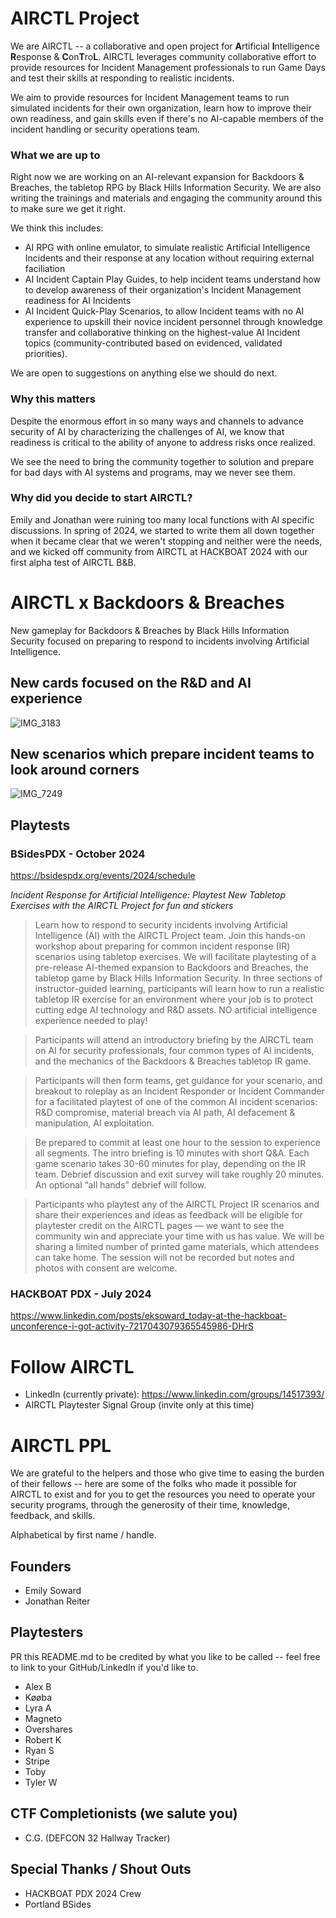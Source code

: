 # AIRCTL Project

We are AIRCTL -- a collaborative and open project for **A**rtificial **I**ntelligence **R**esponse & **C**on**T**ro**L**. AIRCTL leverages community collaborative effort to provide resources for Incident Management professionals to run Game Days and test their skills at responding to realistic incidents.

We aim to provide resources for Incident Management teams to run simulated incidents for their own organization, learn how to improve their own readiness, and gain skills even if there's no AI-capable members of the incident handling or security operations team.

### What we are up to
Right now we are working on an AI-relevant expansion for Backdoors & Breaches, the tabletop RPG by Black Hills Information Security. We are also writing the trainings and materials and engaging the community around this to make sure we get it right.

We think this includes:

- AI RPG with online emulator, to simulate realistic Artificial Intelligence Incidents and their response at any location without requiring external faciliation
- AI Incident Captain Play Guides, to help incident teams understand how to develop awareness of their organization's Incident Management readiness for AI Incidents
- AI Incident Quick-Play Scenarios, to allow Incident teams with no AI experience to upskill their novice incident personnel through knowledge transfer and collaborative thinking on the highest-value AI Incident topics (community-contributed based on evidenced, validated priorities).

We are open to suggestions on anything else we should do next.

### Why this matters
Despite the enormous effort in so many ways and channels to advance security of AI by characterizing the challenges of AI, we know that readiness is critical to the ability of anyone to address risks once realized.

We see the need to bring the community together to solution and prepare for bad days with AI systems and programs, may we never see them.

### Why did you decide to start AIRCTL? 
Emily and Jonathan were ruining too many local functions with AI specific discussions. In spring of 2024, we started to write them all down together when it became clear that we weren't stopping and neither were the needs, and we kicked off community from AIRCTL at HACKBOAT 2024 with our first alpha test of AIRCTL B&B.


# AIRCTL x Backdoors & Breaches
New gameplay for Backdoors & Breaches by Black Hills Information Security focused on preparing to respond to incidents involving Artificial Intelligence.

## New cards focused on the R&D and AI experience

![IMG_3183](https://github.com/user-attachments/assets/2c8a3a7d-fcb6-4777-8183-824fd593327c)


## New scenarios which prepare incident teams to look around corners
![IMG_7249](https://github.com/user-attachments/assets/d61b752e-b40b-4138-9d5d-0665064aacdc)


## Playtests

### BSidesPDX - October 2024
https://bsidespdx.org/events/2024/schedule

*Incident Response for Artificial Intelligence: Playtest New Tabletop Exercises with the AIRCTL Project for fun and stickers*

> Learn how to respond to security incidents involving Artificial Intelligence (AI) with the AIRCTL Project team. Join this hands-on workshop about preparing for common incident response (IR) scenarios using tabletop exercises. We will facilitate playtesting of a pre-release AI-themed expansion to Backdoors and Breaches, the tabletop game by Black Hills Information Security. In three sections of instructor-guided learning, participants will learn how to run a realistic tabletop IR exercise for an environment where your job is to protect cutting edge AI technology and R&D assets. NO artificial intelligence experience needed to play! 

> Participants will attend an introductory briefing by the AIRCTL team on AI for security professionals, four common types of AI incidents, and the mechanics of the Backdoors & Breaches tabletop IR game.

> Participants will then form teams, get guidance for your scenario, and breakout to roleplay as an Incident Responder or Incident Commander for a facilitated playtest of one of the common AI incident scenarios: R&D compromise, material breach via AI path, AI defacement & manipulation, AI exploitation.

> Be prepared to commit at least one hour to the session to experience all segments. The intro briefing is 10 minutes with short Q&A. Each game scenario takes 30-60 minutes for play, depending on the IR team. Debrief discussion and exit survey will take roughly 20 minutes. An optional “all hands” debrief will follow.

> Participants who playtest any of the AIRCTL Project IR scenarios and share their experiences and ideas as feedback will be eligible for playtester credit on the AIRCTL pages — we want to see the community win and appreciate your time with us has value. We will be sharing a limited number of printed game materials, which attendees can take home. The session will not be recorded but notes and photos with consent are welcome.

### HACKBOAT PDX - July 2024
https://www.linkedin.com/posts/eksoward_today-at-the-hackboat-unconference-i-got-activity-7217043079365545986-DHrS


# Follow AIRCTL
- LinkedIn (currently private): https://www.linkedin.com/groups/14517393/
- AIRCTL Playtester Signal Group (invite only at this time)

# AIRCTL PPL 
We are grateful to the helpers and those who give time to easing the burden of their fellows -- here are some of the folks who made it possible for AIRCTL to exist and for you to get the resources you need to operate your security programs, through the generosity of their time, knowledge, feedback, and skills. 

Alphabetical by first name / handle.

## Founders
- Emily Soward
- Jonathan Reiter

## Playtesters
PR this README.md to be credited by what you like to be called -- feel free to link to your GitHub/LinkedIn if you'd like to. 

- Alex B
- Køøba
- Lyra A
- Magneto
- Overshares
- Robert K 
- Ryan S
- Stripe
- Toby
- Tyler W

## CTF Completionists (we salute you)
- C.G. (DEFCON 32 Hallway Tracker)

## Special Thanks / Shout Outs
- HACKBOAT PDX 2024 Crew
- Portland BSides


